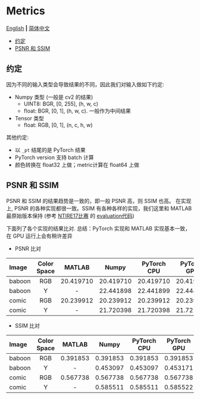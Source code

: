 # Metrics

[English](README.md) **|** [简体中文](README_CN.md)

- [约定](#约定)
- [PSNR 和 SSIM](#psnr-和-ssim)

## 约定

因为不同的输入类型会导致结果的不同，因此我们对输入做如下约定:

- Numpy 类型 (一般是 cv2 的结果)
  - UINT8: BGR, [0, 255], (h, w, c)
  - float: BGR, [0, 1], (h, w, c). 一般作为中间结果
- Tensor 类型
  - float: RGB, [0, 1], (n, c, h, w)

其他约定:

- 以 `_pt` 结尾的是 PyTorch 结果
- PyTorch version 支持 batch 计算
- 颜色转换在 float32 上做；metric计算在 float64 上做

## PSNR 和 SSIM

PSNR 和 SSIM 的结果趋势是一致的，即一般 PSNR 高，则 SSIM 也高。
在实现上, PSNR 的各种实现都很一致。SSIM 有各种各样的实现，我们这里和 MATLAB 最原始版本保持 (参考 [NTIRE17比赛](https://competitions.codalab.org/competitions/16306#participate) 的 [evaluation代码](https://competitions.codalab.org/my/datasets/download/ebe960d8-0ec8-4846-a1a2-7c4a586a7378))

下面列了各个实现的结果比对.
总结：PyTorch 实现和 MATLAB 实现基本一致，在 GPU 运行上会有稍许差异

- PSNR 比对

|Image | Color Space | MATLAB | Numpy | PyTorch CPU | PyTorch GPU  |
|:---| :---: | :---:  | :---:      |     :---:      | :---: |
|baboon| RGB |  20.419710  | 20.419710 | 20.419710 |20.419710 |
|baboon| Y | - |22.441898 | 22.441899 |  22.444916|
|comic | RGB | 20.239912 | 20.239912 | 20.239912 | 20.239912 |
|comic | Y | - | 21.720398 | 21.720398  | 21.721663|

- SSIM 比对

|Image | Color Space | MATLAB | Numpy | PyTorch CPU | PyTorch GPU  |
|:---| :---: | :---:  | :---:      |     :---:      | :---: |
|baboon| RGB |  0.391853  | 0.391853 | 0.391853|0.391853 |
|baboon| Y | - |0.453097| 0.453097 |  0.453171|
|comic | RGB | 0.567738 | 0.567738 | 0.567738 | 0.567738|
|comic | Y | - | 0.585511 | 0.585511 | 0.585522 |
